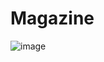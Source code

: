 # Magazine
![image](https://github.com/user-attachments/assets/f32c2b3c-5fdd-4890-9e23-f75721c18149)
